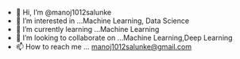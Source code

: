 - 👋 Hi, I’m @manoj1012salunke
- 👀 I’m interested in ...Machine Learning, Data Science
- 🌱 I’m currently learning ...Machine Learning
- 💞️ I’m looking to collaborate on ...Machine Learning,Deep Learning
- 📫 How to reach me ...     manoj1012salunke@gmail.com

<!---
manoj1012salunke/manoj1012salunke is a ✨ special ✨ repository because its `README.md` (this file) appears on your GitHub profile.
You can click the Preview link to take a look at your changes.
--->
